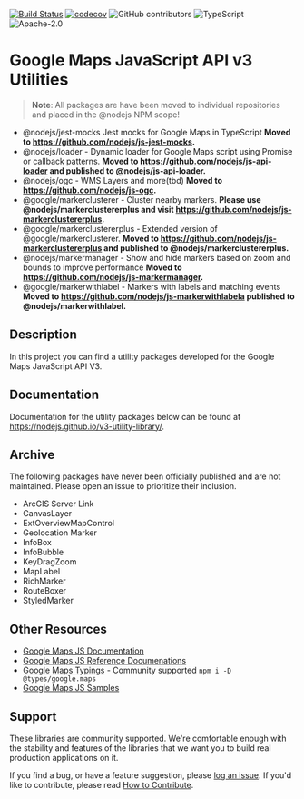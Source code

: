 [![Build Status](https://travis-ci.org/nodejs/v3-utility-library.svg?branch=master)](https://travis-ci.org/nodejs/v3-utility-library)
[![codecov](https://codecov.io/gh/nodejs/v3-utility-library/branch/master/graph/badge.svg)](https://codecov.io/gh/nodejs/v3-utility-library)
![GitHub contributors](https://img.shields.io/github/contributors/nodejs/v3-utility-library)
![TypeScript](https://badgen.net/badge/icon/Typed?icon=typescript&label&labelColor=blue&color=555555)
![Apache-2.0](https://img.shields.io/badge/license-Apache-blue)

Google Maps JavaScript API v3 Utilities
===================================================

> **Note**: All packages are have been moved to individual repositories and placed in the @nodejs NPM scope!

- @nodejs/jest-mocks Jest mocks for Google Maps in TypeScript **Moved to https://github.com/nodejs/js-jest-mocks.**
- @nodejs/loader - Dynamic loader for Google Maps script using Promise or callback patterns. **Moved to https://github.com/nodejs/js-api-loader and published to @nodejs/js-api-loader.**
- @nodejs/ogc - WMS Layers and more(tbd) **Moved to https://github.com/nodejs/js-ogc.**
- @google/markerclusterer - Cluster nearby markers. **Please use @nodejs/markerclustererplus and visit https://github.com/nodejs/js-markerclustererplus.**
- @google/markerclustererplus - Extended version of @google/markerclusterer. **Moved to https://github.com/nodejs/js-markerclustererplus and published to @nodejs/markerclustererplus.**
- @nodejs/markermanager - Show and hide markers based on zoom and bounds to improve performance **Moved to https://github.com/nodejs/js-markermanager.**
- @google/markerwithlabel - Markers with labels and matching events **Moved to https://github.com/nodejs/js-markerwithlabela published to @nodejs/markerwithlabel.**

## Description


In this project you can find a utility packages developed for the Google Maps JavaScript API V3.

## Documentation

Documentation for the utility packages below can be found at https://nodejs.github.io/v3-utility-library/.


## Archive

The following packages have never been officially published and are not maintained. Please open an issue to prioritize their inclusion.
- ArcGIS Server Link
- CanvasLayer
- ExtOverviewMapControl
- Geolocation Marker
- InfoBox
- InfoBubble
- KeyDragZoom
- MapLabel
- RichMarker
- RouteBoxer
- StyledMarker

## Other Resources
- [Google Maps JS Documentation](https://developers.google.com/maps/documentation/javascript/tutorial)
- [Google Maps JS Reference Documenations](https://developers.google.com/maps/documentation/javascript/reference/)
- [Google Maps Typings](https://github.com/DefinitelyTyped/DefinitelyTyped/tree/master/types/google.maps) - Community supported `npm i -D @types/google.maps`
- [Google Maps JS Samples](https://github.com/nodejs/js-samples)

## Support

These libraries are community supported. We're comfortable enough with the stability and features of
the libraries that we want you to build real production applications on it.

If you find a bug, or have a feature suggestion, please [log an issue](https://github.com/nodejs/v3-utility-library/issues). If you'd like to
contribute, please read [How to Contribute](CONTRIB.md).
